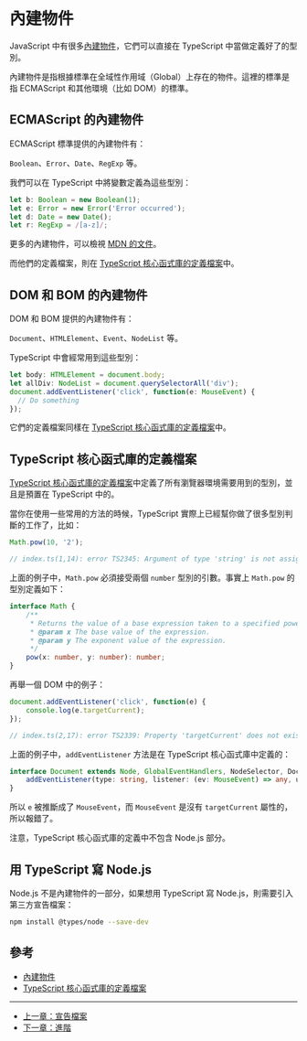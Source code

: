 # 內建物件

JavaScript 中有很多[內建物件][]，它們可以直接在 TypeScript 中當做定義好了的型別。

內建物件是指根據標準在全域性作用域（Global）上存在的物件。這裡的標準是指 ECMAScript 和其他環境（比如 DOM）的標準。

## ECMAScript 的內建物件

ECMAScript 標準提供的內建物件有：

`Boolean`、`Error`、`Date`、`RegExp` 等。

我們可以在 TypeScript 中將變數定義為這些型別：

```ts
let b: Boolean = new Boolean(1);
let e: Error = new Error('Error occurred');
let d: Date = new Date();
let r: RegExp = /[a-z]/;
```

更多的內建物件，可以檢視 [MDN 的文件][內建物件]。

而他們的定義檔案，則在 [TypeScript 核心函式庫的定義檔案][]中。

## DOM 和 BOM 的內建物件

DOM 和 BOM 提供的內建物件有：

`Document`、`HTMLElement`、`Event`、`NodeList` 等。

TypeScript 中會經常用到這些型別：

```ts
let body: HTMLElement = document.body;
let allDiv: NodeList = document.querySelectorAll('div');
document.addEventListener('click', function(e: MouseEvent) {
  // Do something
});
```

它們的定義檔案同樣在 [TypeScript 核心函式庫的定義檔案][]中。

## TypeScript 核心函式庫的定義檔案

[TypeScript 核心函式庫的定義檔案][]中定義了所有瀏覽器環境需要用到的型別，並且是預置在 TypeScript 中的。

當你在使用一些常用的方法的時候，TypeScript 實際上已經幫你做了很多型別判斷的工作了，比如：

```ts
Math.pow(10, '2');

// index.ts(1,14): error TS2345: Argument of type 'string' is not assignable to parameter of type 'number'.
```

上面的例子中，`Math.pow` 必須接受兩個 `number` 型別的引數。事實上 `Math.pow` 的型別定義如下：

```ts
interface Math {
    /**
     * Returns the value of a base expression taken to a specified power.
     * @param x The base value of the expression.
     * @param y The exponent value of the expression.
     */
    pow(x: number, y: number): number;
}
```

再舉一個 DOM 中的例子：

```ts
document.addEventListener('click', function(e) {
    console.log(e.targetCurrent);
});

// index.ts(2,17): error TS2339: Property 'targetCurrent' does not exist on type 'MouseEvent'.
```

上面的例子中，`addEventListener` 方法是在 TypeScript 核心函式庫中定義的：

```ts
interface Document extends Node, GlobalEventHandlers, NodeSelector, DocumentEvent {
    addEventListener(type: string, listener: (ev: MouseEvent) => any, useCapture?: boolean): void;
}
```

所以 `e` 被推斷成了 `MouseEvent`，而 `MouseEvent` 是沒有 `targetCurrent` 屬性的，所以報錯了。

注意，TypeScript 核心函式庫的定義中不包含 Node.js 部分。

## 用 TypeScript 寫 Node.js

Node.js 不是內建物件的一部分，如果想用 TypeScript 寫 Node.js，則需要引入第三方宣告檔案：

```bash
npm install @types/node --save-dev
```

## 參考

- [內建物件][]
- [TypeScript 核心函式庫的定義檔案][]

[內建物件]: https://developer.mozilla.org/en-US/docs/Web/JavaScript/Reference/Global_Objects
[TypeScript 核心函式庫的定義檔案]: https://github.com/Microsoft/TypeScript/tree/master/src/lib

---

- [上一章：宣告檔案](declaration-files.md)
- [下一章：進階](../advanced/README.md)
